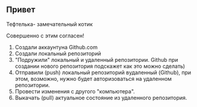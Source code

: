 ## Привет

Тефтелька- замечательный котик

Совершенно с этим согласен!

1. Создали аккаунтуна Github.com
2. Создали локальный репозиторий
3. "Подружили" локальный и удаленный репозитории.  Github при создании нового репозитория подскажет как это можно сделать)
4. Отправили (push) локальный репозиторий вудаленный (Github), при этом, возможно, нужно будет авторизоваться на удаленном репозитории.
5. Провести изменения с другого "компьютера".
6.  Выкачать (pull) актуальное состояние из удаленного репозитория.